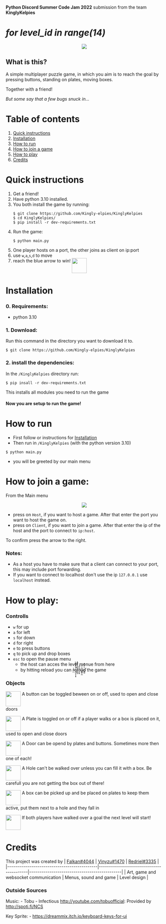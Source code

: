 **Python Discord Summer Code Jam 2022** submission from the team **KinglyKelpies**
# *for level_id in range(14)*
<p align="center">
    <img src="https://user-images.githubusercontent.com/62175543/182180722-6496cbdc-d033-41fd-ae5c-936ad99b635b.gif">
</p>

## What is this?
    
A simple multiplayer puzzle game, 
in which you aim is to reach the goal by pressing buttons, standing on plates, moving boxes.
    
Together with a friend!

*But some say that a few bugs snuck in...*

# Table of contents
1. [Quick instructions](https://github.com/Kingly-elpies/KinglyKelpies/blob/read-me-update/README.md#quick-instructions)
2. [Installation](https://github.com/Kingly-elpies/KinglyKelpies/blob/read-me-update/README.md#installation)
3. [How to run](https://github.com/Kingly-elpies/KinglyKelpies/blob/read-me-update/README.md#how-to-run)
4. [How to join a game](https://github.com/Kingly-elpies/KinglyKelpies/blob/read-me-update/README.md#how-to-join-a-game)
5. [How to play](https://github.com/Kingly-elpies/KinglyKelpies/blob/read-me-update/README.md#how-to-play)
6. [Credits](https://github.com/Kingly-elpies/KinglyKelpies/blob/read-me-update/README.md#credits)

# Quick instructions
1. Get a friend!
2. Have python 3.10 installed.
3. You both install the game by running:
    ```shell
    $ git clone https://github.com/Kingly-elpies/KinglyKelpies
    $ cd KinglyKelpies/
    $ pip install -r dev-requirements.txt
    ```
4. Run the game:
    ```shell
    $ python main.py
    ```
5. One player hosts on a port, the other joins as client on ip:port
6. use `w`,`a`,`s`,`d` to move 
8. reach the blue arrow to win!
<img height=48 width=48 align="top" src = "https://user-images.githubusercontent.com/62175543/182195574-53a3c7ea-7551-457a-81cf-539b1fbcec96.png"></img>
    

# Installation

### 0. Requirements:
   -  python 3.10

### 1. Download:
   Run this command in the directory you want to download it to.
   ```shell
   $ git clone https://github.com/Kingly-elpies/KinglyKelpies
   ```
    
### 2. install the dependencies:
  In the `/KinglyKelpies` directory run:
  ```shell
  $ pip insall -r dev-requirements.txt
  ```
  This installs all modules you need to run the game

#### Now you are setup to run the game!
  
# How to run
  - First follow or instructions for [Installation](https://github.com/Kingly-elpies/KinglyKelpies/edit/read-me-update/README.md#installation)
  - Then run in `/KinglyKelpies` (with the python version 3.10)
  ```shell
  $ python main.py
  ```  
  - you will be greeted by our main menu
  
# How to join a game:
From the Main menu
<p align= "center">
    <img src="https://user-images.githubusercontent.com/62175543/182196702-51a61a48-89b7-48a3-a36f-a566749bae11.png">
</p>

- press on `Host`, if you want to host a game. After that enter the port you want to host the game on.
- press on `Client`, if you want to join a game. After that enter the ip of the host and the port to connect to `ip:host`.

To confirm press the arrow to the right. 

### Notes:
   - As a host you have to make sure that a client can connect to your port, this may include port forwarding.
   - If you want to connect to localhost don't use the ip `127.0.0.1` use `localhost` instead.

# How to play:
### Controlls
   - `w` for up   
   - `a` for left
   - `s` for down  
   - `d` for right
   - `e` to press buttons
   - `q` to pick up and drop boxes
   - `esc` to open the pause menu
      - the host can acces the level menue from here
      - by hitting reload you can r̵͎̀e̷̪̤̟̠͓̥͑͋̓́͊̀̚ḻ̸̰̯̏̑͛̂̎̄̽͘ơ̶̮̼̯͋̅͛å̴͇͍̩̲̍̈́͘d̶͇̰͐̓͑͒̕ the game
### Objects
<!-- Button-->
<p align="left">
    <img height=48 width=48 align="top" src = "https://user-images.githubusercontent.com/62175543/182188591-da67cfd8-0e70-4a2c-824e-f682fe93278f.gif">
    <t> A button can be toggled beween on or off, used to open and close doors</t>
</p>

<!-- Plate-->
<p align="left">
    <img height=48 width=48 align="top" src = "https://user-images.githubusercontent.com/62175543/182190339-8801967b-7d60-4260-92c6-eddc30f956b4.gif">
    <t> A Plate is toggled on or off if a player walks or a box is placed on it, used to open and close doors</t>
</p>

<!-- Door-->
<p align="left">
    <img height=48 width=48 align="top" src = "https://user-images.githubusercontent.com/62175543/182191249-53668d2d-0eb8-493f-aa8f-8e5399d44468.gif">
    <t> A Door can be opend by plates and buttons. Sometimes more then one of each!</t>
</p>

<!-- Hole-->
<p align="left">
    <img height=48 width=48 align="top" src = "https://user-images.githubusercontent.com/62175543/182194195-fe95896c-a610-4a24-b806-030beb6a6e52.gif">
    <t> A Hole can't be walked over unless you can fill it with a box. Be carefull you are not getting the box out of there!</t>
</p>

<!-- Box-->
<p align="left">
    <img height=48 width=48 align="top" src = "https://user-images.githubusercontent.com/62175543/182194668-cf9ec242-c51b-4512-a1bf-88e4d80ec139.png">
    <t> A box can be picked up and be placed on plates to keep them active, put them next to a hole and they fall in</t>
</p>

<!-- Goal-->
<p align="left">
    <img height=48 width=48 align="top" src = "https://user-images.githubusercontent.com/62175543/182195574-53a3c7ea-7551-457a-81cf-539b1fbcec96.png">
    <t> If both players have walked over a goal the next level will start! </t>
</p>

# Credits
This project was created by 
  | [Falkan#4044](https://github.com/falkanson) | [Vinyzu#1470](https://github.com/Vinyzu) | [Redriel#3335](https://github.com/Redriel57) | 
  |---------------------------------------------|------------------------------------------|----------------------------------------------|
  |  Art, game and websocket communication      | Menus, sound and game                    | Level design                                 |
  
### Outside Sources
Music:
    - Tobu - Infectious http://youtube.com/tobuofficial: Provided by http://spoti.fi/NCS
    
Key Sprite:
    - https://dreammix.itch.io/keyboard-keys-for-ui

